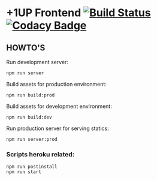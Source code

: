 # +1UP Frontend [![Build Status](https://travis-ci.org/Plus1Up/plus-one-up.svg?branch=master)](https://travis-ci.org/Plus1Up/plus-one-up) [![Codacy Badge](https://api.codacy.com/project/badge/Grade/49d0f21dce2744949e87e601b74b9e6c)](https://www.codacy.com/app/wzieba/plus-one-up?utm_source=github.com&amp;utm_medium=referral&amp;utm_content=Plus1Up/plus-one-up&amp;utm_campaign=Badge_Grade)

## HOWTO'S

Run development server:
```
npm run server
```

Build assets for production environment:
```
npm run build:prod
```

Build assets for development environment:
```
npm run build:dev
```

Run production server for serving statics:
```
npm run server:prod
```

### Scripts heroku related:
```
npm run postinstall
npm run start
```
